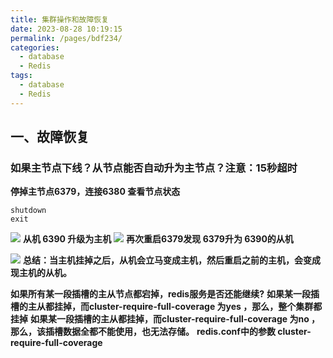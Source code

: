 ```yaml
---
title: 集群操作和故障恢复
date: 2023-08-28 10:19:15
permalink: /pages/bdf234/
categories:
  - database
  - Redis
tags:
  - database
  - Redis
---
```

## 一、故障恢复
### 如果主节点下线？从节点能否自动升为主节点？注意：15秒超时
**停掉主节点6379，连接6380 查看节点状态**
```shell
shutdown
exit

```
![](https://raw.gitmirror.com/KwFruit/basic-picture-service/note-v1.0.0/img/202308281044014.png)
**从机 6390 升级为主机**
![](https://raw.gitmirror.com/KwFruit/basic-picture-service/note-v1.0.0/img/202308281045831.png)
**再次重启6379发现   6379升为 6390的从机**

![](https://raw.gitmirror.com/KwFruit/basic-picture-service/note-v1.0.0/img/202308281045207.png)
**总结：当主机挂掉之后，从机会立马变成主机，然后重启之前的主机，会变成现主机的从机。**

**如果所有某一段插槽的主从节点都宕掉，redis服务是否还能继续?**
**如果某一段插槽的主从都挂掉，而cluster-require-full-coverage 为yes ，那么，整个集群都挂掉**
**如果某一段插槽的主从都挂掉，而cluster-require-full-coverage 为no ，那么，该插槽数据全都不能使用，也无法存储。**
**redis.conf中的参数  cluster-require-full-coverage**
